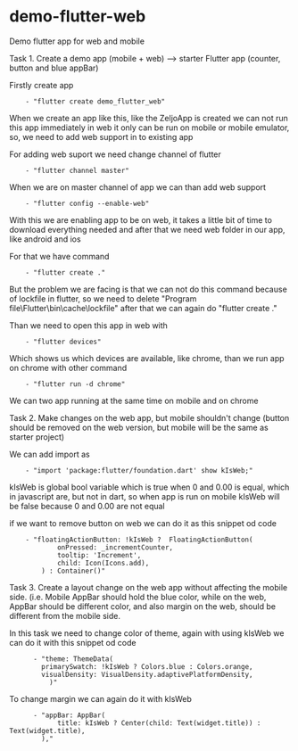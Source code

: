 # demo-flutter-web
Demo flutter app for web and mobile

Task 1. Create a demo app (mobile + web) --> starter Flutter app (counter, button and blue appBar) 

Firstly create app

		- "flutter create demo_flutter_web"

When we create an app like this, like the ZeljoApp is created we can not run this app immediately in web it only can be run on mobile or mobile emulator, so, we need to add web support in to existing app

For adding web suport we need change channel of flutter

		- "flutter channel master"

When we are on master channel of app we can than add web support

		- "flutter config --enable-web"

With this we are enabling app to be on web, it takes a little bit of time to download everything needed and after that we need web folder in our app, like android and ios

For that we have command

		- "flutter create ."

But the problem we are facing is that we can not do this command because of lockfile in flutter, so we need to delete "Program file\Flutter\bin\cache\lockfile" after that we can again do "flutter create ."

Than we need to open this app in web with

		- "flutter devices"

Which shows us which devices are available, like chrome, than we run app on chrome with other command

		- "flutter run -d chrome"

We can two app running at the same time on mobile and on chrome

Task 2. Make changes on the web app, but mobile shouldn't change (button should be removed on the web version, but mobile will be the same as starter project)

We can add import as

		- "import 'package:flutter/foundation.dart' show kIsWeb;"

kIsWeb is global bool variable which is true when 0 and 0.00 is equal, which in javascript are, but not in dart, so when app is run on mobile kIsWeb will be false because 0 and 0.00 are not equal

if we want to remove button on web we can do it as this snippet od code

		- "floatingActionButton: !kIsWeb ?  FloatingActionButton(
        		onPressed: _incrementCounter,
        		tooltip: 'Increment',
        		child: Icon(Icons.add),
      		) : Container()"

Task 3. Create a layout change on the web app without affecting the mobile side. (i.e. Mobile AppBar should hold the blue color, while on the web, AppBar should be different color, and also margin on the web, should be different from the mobile side.

In this task we need to change color of theme, again with using kIsWeb we can do it with this snippet od code

	      - "theme: ThemeData(
        	primarySwatch: !kIsWeb ? Colors.blue : Colors.orange,
        	visualDensity: VisualDensity.adaptivePlatformDensity,
      	      )"

To change margin we can again do it with kIsWeb

	      - "appBar: AppBar(
        		title: kIsWeb ? Center(child: Text(widget.title)) : Text(widget.title),
      		),"
		
		